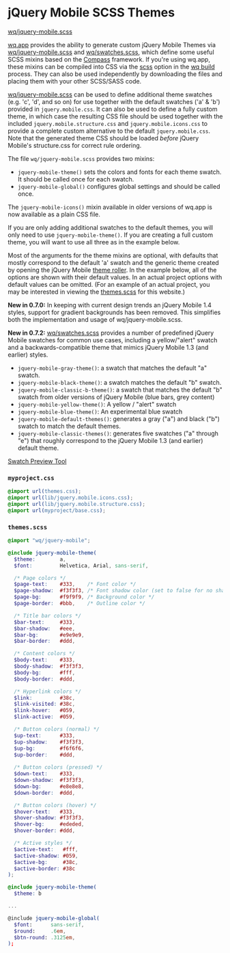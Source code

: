 jQuery Mobile SCSS Themes
=========================
[wq/jquery-mobile.scss]

[wq.app] provides the ability to generate custom jQuery Mobile Themes via [wq/jquery-mobile.scss] and [wq/swatches.scss], which define some useful SCSS mixins based on the [Compass] framework. 
If you're using wq.app, these mixins can be compiled into CSS via the [scss] option in the [wq build] process.
They can also be used independently by downloading the files and placing them with your other SCSS/SASS code.

[wq/jquery-mobile.scss] can be used to define additional theme swatches (e.g. 'c', 'd', and so on) for use together with the default swatches ('a' & 'b') provided in `jquery.mobile.css`.  It can also be used to define a fully custom theme, in which case the resulting CSS file should be used together with the included `jquery.mobile.structure.css` and `jquery.mobile.icons.css` to provide a complete custom alternative to the default `jquery.mobile.css`.  Note that the generated theme CSS should be loaded *before* jQuery Mobile's structure.css for correct rule ordering.

The file `wq/jquery-mobile.scss` provides two mixins:

  - `jquery-mobile-theme()` sets the colors and fonts for each theme swatch.
     It should be called once for each swatch.
  - `jquery-mobile-global()` configures global settings and should be called once.

The `jquery-mobile-icons()` mixin available in older versions of wq.app is now available as a plain CSS file.

If you are only adding additional swatches to the default themes, you will only need to use `jquery-mobile-theme()`.  If you are creating a full custom theme, you will want to use all three as in the example below.

Most of the arguments for the theme mixins are optional,
with defaults that mostly correspond to the default 'a' swatch and the generic theme created by opening the jQuery Mobile [theme roller].
In the example below, all of the options are shown with their default values.  In an actual project options with default values can be omitted.  (For an example of an actual project, you may be interested in viewing the [themes.scss] for this website.)

**New in 0.7.0:** In keeping with current design trends an jQuery Mobile 1.4 styles, support for gradient backgrounds has been removed.  This simplifies both the implementation and usage of wq/jquery-mobile.scss.

**New in 0.7.2:** [wq/swatches.scss] provides a number of predefined jQuery Mobile swatches for common use cases, including a yellow/"alert" swatch and a backwards-compatible theme that mimics jQuery Mobile 1.3 (and earlier) styles.

 - `jquery-mobile-gray-theme()`: a swatch that matches the default "a" swatch.
 - `jquery-mobile-black-theme()`: a swatch matches the default "b" swatch.
 - `jquery-mobile-classic-b-theme()`: a swatch that matches the default "b" swatch from older versions of jQuery Mobile (blue bars, grey content)
 - `jquery-mobile-yellow-theme()`: A yellow / "alert" swatch
 - `jquery-mobile-blue-theme()`: An experimental blue swatch
 - `jquery-mobile-default-themes()`: generates a gray ("a") and black ("b") swatch to match the default themes.
 - `jquery-mobile-classic-themes()`: generates five swatches ("a" through "e") that roughly correspond to the jQuery Mobile 1.3 (and earlier) default theme.

<a href="https://wq.io/wq.app/tests/swatches.html" rel="external" target="_blank" data-role="button" data-inline="true">
  Swatch Preview Tool
</a>

### `myproject.css`
```css
@import url(themes.css);
@import url(lib/jquery.mobile.icons.css);
@import url(lib/jquery.mobile.structure.css);
@import url(myproject/base.css);
```

### `themes.scss`

```scss
@import "wq/jquery-mobile";

@include jquery-mobile-theme(
  $theme:        a,
  $font:         Helvetica, Arial, sans-serif,  

  /* Page colors */
  $page-text:    #333,    /* Font color */
  $page-shadow:  #f3f3f3, /* Font shadow color (set to false for no shadow) */
  $page-bg:      #f9f9f9, /* Background color */
  $page-border:  #bbb,    /* Outline color */

  /* Title bar colors */
  $bar-text:     #333,
  $bar-shadow:   #eee,
  $bar-bg:       #e9e9e9,
  $bar-border:   #ddd,

  /* Content colors */
  $body-text:    #333,
  $body-shadow:  #f3f3f3,
  $body-bg:      #fff,
  $body-border:  #ddd,

  /* Hyperlink colors */
  $link:         #38c,
  $link-visited: #38c,
  $link-hover:   #059,
  $link-active:  #059,

  /* Button colors (normal) */
  $up-text:      #333,
  $up-shadow:    #f3f3f3,
  $up-bg:        #f6f6f6,
  $up-border:    #ddd,
  
  /* Button colors (pressed) */
  $down-text:    #333,
  $down-shadow:  #f3f3f3,
  $down-bg:      #e8e8e8,
  $down-border:  #ddd,

  /* Button colors (hover) */
  $hover-text:   #333,
  $hover-shadow: #f3f3f3,
  $hover-bg:     #ededed,
  $hover-border: #ddd,

  /* Active styles */
  $active-text:   #fff,
  $active-shadow: #059,
  $active-bg:     #38c,
  $active-border: #38c
);

@include jquery-mobile-theme(
  $theme: b

...

@include jquery-mobile-global(
  $font:      sans-serif,
  $round:     .6em,
  $btn-round: .3125em,
);

```

[wq/jquery-mobile.scss]: https://github.com/wq/wq.app/blob/master/scss/wq/jquery-mobile.scss
[wq/swatches.scss]: https://github.com/wq/wq.app/blob/master/scss/wq/swatches.scss
[wq.app]: https://wq.io/wq.app
[scss]: https://wq.io/docs/scss
[Compass]: http://compass-style.org/
[theme roller]: http://jquerymobile.com/themeroller/
[wq build]: https://wq.io/docs/build
[themes.scss]: https://github.com/wq/wq-site/blob/master/app/scss/themes.scss
